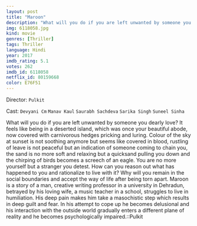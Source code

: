 ```yaml
---
layout: post
title: "Maroon"
description: "What will you do if you are left unwanted by someone you dearly love? It feels like being in a deserted island, which was once your beautiful abode, now covered with carnivorous hedges pricking and luring. Colour of the sky at sunset is not soothing anymore but seems like covered in blood, rustling of leave is not peaceful but an indication of someone coming to chain you, the sand is no more soft and relaxing but a quicksand pulling you down and the chirping of birds becomes a screech of an eagle. You are no more yourself but a stranger you detest. How.."
img: 6118058.jpg
kind: movie
genres: [Thriller]
tags: Thriller 
language: Hindi
year: 2017
imdb_rating: 5.1
votes: 262
imdb_id: 6118058
netflix_id: 80159668
color: E76F51
---
```

Director: `Pulkit`  

Cast: `Devyani Cm` `Manav Kaul` `Saurabh Sachdeva` `Sarika Singh` `Suneel Sinha` 

What will you do if you are left unwanted by someone you dearly love? It feels like being in a deserted island, which was once your beautiful abode, now covered with carnivorous hedges pricking and luring. Colour of the sky at sunset is not soothing anymore but seems like covered in blood, rustling of leave is not peaceful but an indication of someone coming to chain you, the sand is no more soft and relaxing but a quicksand pulling you down and the chirping of birds becomes a screech of an eagle. You are no more yourself but a stranger you detest. How can you reason out what has happened to you and rationalize to live with it? Why will you remain in the social boundaries and accept the way of life after being torn apart. Maroon is a story of a man, creative writing professor in a university in Dehradun, betrayed by his loving wife, a music teacher in a school, struggles to live in humiliation. His deep pain makes him take a masochistic step which results in deep guilt and fear. In his attempt to cope up he becomes delusional and his interaction with the outside world gradually enters a different plane of reality and he becomes psychologically impaired.::Pulkit